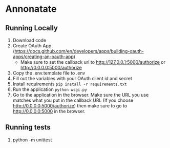 # Annonatate

## Running Locally
1. Download code
2. Create OAuth App (https://docs.github.com/en/developers/apps/building-oauth-apps/creating-an-oauth-app)
    - Make sure to set the callback url to http://127.0.0.1:5000/authorize or http://0.0.0.0:5000/authorize
3. Copy the .env.template file to .env
4. Fill out the variables with your OAuth client id and secret
5. Install requirements
    ```pip install -r requirements.txt```
6. Run the application 
    ```python wsgi.py```
7. Go to the application in the browser. Make sure the URL you use matches what you put in the callback URL (If you choose http://0.0.0.0:5000/authorize) then make sure to go to http://0.0.0.0:5000 in the browser. 

## Running tests

1. python -m unittest